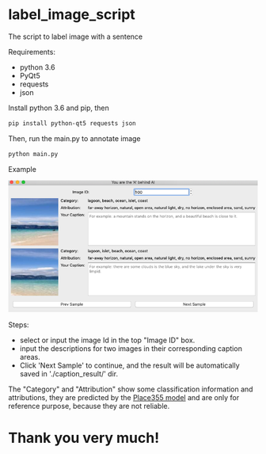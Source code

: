 # label_image_script
The script to label image with a sentence

Requirements:
 * python 3.6
 * PyQt5
 * requests
 * json

Install python 3.6 and pip, then
``` bash
pip install python-qt5 requests json
```

Then, run the main.py to annotate image
``` bash
python main.py
```
Example

![image](example.png)

Steps:
* select or input the image Id in the top "Image ID" box.
* input the descriptions for two images in their corresponding caption areas.
* Click 'Next Sample' to continue, and the result will be automatically saved in './caption_result/' dir.

The "Category" and "Attribution" show some classification information and attributions, they are predicted by the [Place355 model](https://github.com/CSAILVision/places365) and are only for reference purpose, because they are not reliable.

# Thank you very much!
